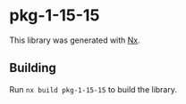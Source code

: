 # pkg-1-15-15

This library was generated with [Nx](https://nx.dev).

## Building

Run `nx build pkg-1-15-15` to build the library.

